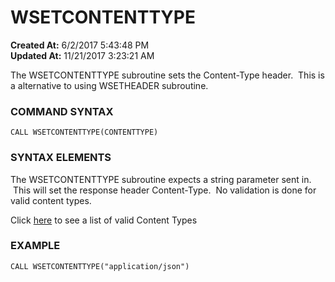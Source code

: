 # WSETCONTENTTYPE

**Created At:** 6/2/2017 5:43:48 PM  
**Updated At:** 11/21/2017 3:23:21 AM  


The WSETCONTENTTYPE subroutine sets the Content-Type header.  This is a alternative to using WSETHEADER subroutine.

### **COMMAND SYNTAX**

```
CALL WSETCONTENTTYPE(CONTENTTYPE)
```

### **SYNTAX ELEMENTS**

The WSETCONTENTTYPE subroutine expects a string parameter sent in.  This will set the response header Content-Type.  No validation is done for valid content types.

Click [here](https://developer.mozilla.org/en-US/docs/Web/HTTP/Headers/Content-Type "Mozilla documentation") to see a list of valid Content Types

### EXAMPLE

```
CALL WSETCONTENTTYPE("application/json")
```
